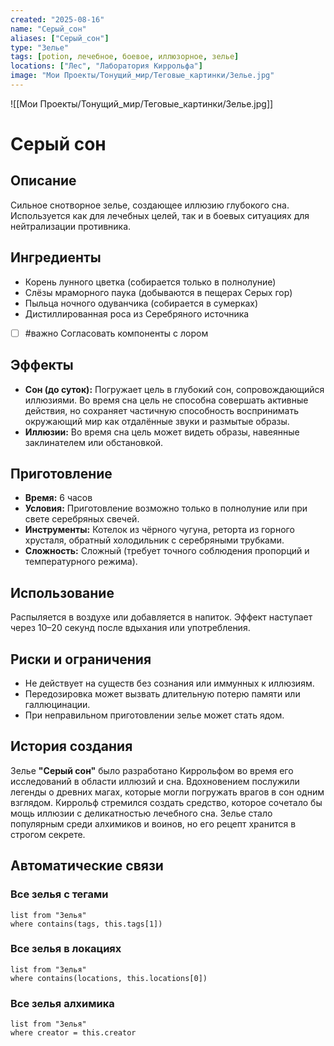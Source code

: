 ```yaml
---
created: "2025-08-16"
name: "Серый_сон"
aliases: ["Серый_сон"]
type: "Зелье"
tags: [potion, лечебное, боевое, иллюзорное, зелье]
locations: ["Лес", "Лаборатория Киррольфа"]
image: "Мои Проекты/Тонущий_мир/Теговые_картинки/Зелье.jpg"
---
```


![[Мои Проекты/Тонущий_мир/Теговые_картинки/Зелье.jpg]]

# Серый сон

## Описание
Сильное снотворное зелье, создающее иллюзию глубокого сна. Используется как для лечебных целей, так и в боевых ситуациях для нейтрализации противника.

## Ингредиенты
- Корень лунного цветка (собирается только в полнолуние)
- Слёзы мраморного паука (добываются в пещерах Серых гор)
- Пыльца ночного одуванчика (собирается в сумерках)
- Дистиллированная роса из Серебряного источника
- [ ] #важно Согласовать компоненты с лором


## Эффекты
- **Сон (до суток):** Погружает цель в глубокий сон, сопровождающийся иллюзиями. Во время сна цель не способна совершать активные действия, но сохраняет частичную способность воспринимать окружающий мир как отдалённые звуки и размытые образы.
- **Иллюзии:** Во время сна цель может видеть образы, навеянные заклинателем или обстановкой.

## Приготовление
- **Время:** 6 часов
- **Условия:** Приготовление возможно только в полнолуние или при свете серебряных свечей.
- **Инструменты:** Котелок из чёрного чугуна, реторта из горного хрусталя, обратный холодильник с серебряными трубками.
- **Сложность:** Сложный (требует точного соблюдения пропорций и температурного режима).

## Использование
Распыляется в воздухе или добавляется в напиток. Эффект наступает через 10–20 секунд после вдыхания или употребления.

## Риски и ограничения
- Не действует на существ без сознания или иммунных к иллюзиям.
- Передозировка может вызвать длительную потерю памяти или галлюцинации.
- При неправильном приготовлении зелье может стать ядом.

## История создания
Зелье **"Серый сон"** было разработано Киррольфом во время его исследований в области иллюзий и сна. Вдохновением послужили легенды о древних магах, которые могли погружать врагов в сон одним взглядом. Киррольф стремился создать средство, которое сочетало бы мощь иллюзии с деликатностью лечебного сна. Зелье стало популярным среди алхимиков и воинов, но его рецепт хранится в строгом секрете.

## Автоматические связи

### Все зелья с тегами
```dataview
list from "Зелья"
where contains(tags, this.tags[1])
```

### Все зелья в локациях
```dataview
list from "Зелья"
where contains(locations, this.locations[0])
```

### Все зелья алхимика
```dataview
list from "Зелья"
where creator = this.creator
```
